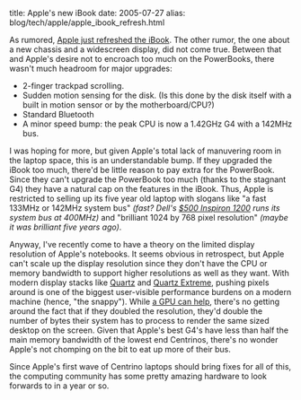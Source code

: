 title: Apple's new iBook
date: 2005-07-27
alias: blog/tech/apple/apple_ibook_refresh.html

As rumored, <a href="http://www.apple.com/ibook/">Apple just refreshed
the iBook</a>. The other rumor, the one about a new chassis and a
widescreen display, did not come true. Between that and Apple's
desire not to encroach too much on the PowerBooks, there wasn't
much headroom for major upgrades:

* 2-finger trackpad scrolling.
* Sudden motion sensing for the disk. (Is this done by the disk itself with a built in motion sensor or by the motherboard/CPU?)
* Standard Bluetooth
* A minor speed bump: the peak CPU is now a 1.42GHz G4 with a 142MHz bus.

I was hoping for more, but given Apple's total lack of manuvering room
in the laptop space, this is an understandable bump. If they upgraded the
iBook too much, there'd be little reason to pay extra for the PowerBook.
Since they can't upgrade the PowerBook too much (thanks to the stagnant
G4) they have a natural cap
on the features in the iBook. Thus, Apple is restricted to selling up its
five year old laptop with slogans like  "a fast 133MHz or 142MHz system
bus" *(fast? Dell's [$500 Inspiron 1200](http://www1.us.dell.com/content/products/features.aspx/inspn_1200?c=us&cs=19&l=en&s=dhs) runs its system bus at 400MHz)* and "brilliant 1024 by 768 pixel
resolution" *(maybe it was brilliant five years ago)*.

Anyway, I've recently come to have a theory on the limited display resolution
of Apple's notebooks. It seems obvious in retrospect, but Apple can't
scale up the display resolution since they don't have the CPU or memory
bandwidth to support higher resolutions as well as they want. With modern
display stacks like <a href="http://en.wikipedia.org/wiki/Quartz_Compositor">Quartz</a> and
<a href="http://www.apple.com/macosx/features/quartzextreme/">Quartz Extreme</a>,
pushing pixels around is one of the biggest user-visible performance burdens on a
modern machine (hence, "the snappy").
While <a href="http://arstechnica.com/reviews/os/macosx-10.4.ars/14?81858">a GPU can help</a>,
there's no getting around the fact that if they doubled the resolution, they'd double the number
of bytes their system has to process to render the same sized desktop on the screen.
Given that Apple's best G4's have less than half the main memory bandwidth of the
lowest end Centrinos, there's no wonder Apple's not chomping on the bit to eat
up more of their bus.

Since Apple's first wave of Centrino laptops should bring fixes for all of
this, the computing community has some pretty amazing hardware to look forwards
to in a year or so.







